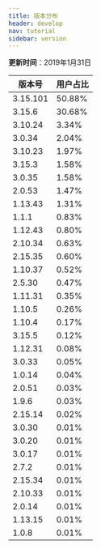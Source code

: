 ```yaml
---
title: 版本分布
header: develop
nav: tutorial
sidebar: version
---
```

**更新时间**：2019年1月31日

|版本号|用户占比|
|---|---|
|3.15.101|50.88%|
|3.15.6|30.68%|
|3.10.24|3.34%|
|3.0.34|2.04%|
|3.10.23|1.97%|
|3.15.3|1.58%|
|3.0.35|1.58%|
|2.0.53|1.47%|
|1.13.43|1.31%|
|1.1.1|0.83%|
|1.12.43|0.80%|
|2.10.34|0.63%|
|2.15.35|0.60%|
|1.10.37|0.52%|
|2.5.30|0.47%|
|1.11.31|0.35%|
|1.10.5|0.26%|
|1.10.4|0.17%|
|3.15.5|0.12%|
|1.12.31|0.08%|
|3.0.33|0.05%|
|1.0.14|0.04%|
|2.0.51|0.03%|
|1.9.6|0.03%|
|2.15.14|0.02%|
|3.0.30|0.01%|
|3.0.20|0.01%|
|3.0.17|0.01%|
|2.7.2|0.01%|
|2.15.34|0.01%|
|2.10.33|0.01%|
|2.0.14|0.01%|
|1.13.15|0.01%|
|1.0.8|0.01%|
